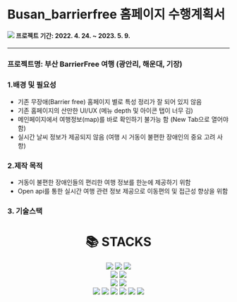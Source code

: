# Busan_barrierfree 홈페이지 수행계획서

####  <img src="https://img.shields.io/badge/-3278C6?style=flat&logo=Clockify&logoColor=white"/> 프로젝트 기간: 2022. 4. 24. ~ 2023. 5. 9.
------------
### 프로젝트명: 부산 BarrierFree 여행 (광안리, 해운대, 기장) 

### 1.배경 및 필요성
- 기존 무장애(Barrier free) 홈페이지 별로 특성 정리가 잘 되어 있지 않음
- 기존 홈페이지의 산만한 UI/UX (메뉴 depth 및 아이콘 탭이 너무 김)
- 메인페이지에서 여행정보(map)를 바로 확인하기 불가능 함 (New Tab으로 열어야 함)
- 실시간 날씨 정보가 제공되지 않음 (여행 시 거동이 불편한 장애인의 중요 고려 사항)

### 2.제작 목적
- 거동이 불편한 장애인들의 편리한 여행 정보를 한눈에 제공하기 위함
- Open api를 통한 실시간 여행 관련 정보 제공으로 이동편의 및 접근성 향상을 위함

### 3. 기술스택
<div align=center><h1>📚 STACKS</h1></div>
<div align=center> 
<img src="https://img.shields.io/badge/html5-E34F26?style=for-the-badge&logo=html5&logoColor=white">
<img src="https://img.shields.io/badge/css-1572B6?style=for-the-badge&logo=css3&logoColor=white">
<img src="https://img.shields.io/badge/javascript-F7DF1E?style=for-the-badge&logo=javascript&logoColor=black">
<br>
<img src="https://img.shields.io/badge/fontawesome-339AF0?style=for-the-badge&logo=fontawesome&logoColor=white">
<img src="https://img.shields.io/badge/bootstrap-7952B3?style=for-the-badge&logo=bootstrap&logoColor=white">
<br>
<img src="https://img.shields.io/badge/java-007396?style=for-the-badge&logo=java&logoColor=white"> 
<img src="https://img.shields.io/badge/python-3776AB?style=for-the-badge&logo=python&logoColor=white">
<br>
<img src="https://img.shields.io/badge/jquery-0769AD?style=for-the-badge&logo=jquery&logoColor=white">
<img src="https://img.shields.io/badge/mysql-4479A1?style=for-the-badge&logo=mysql&logoColor=white">
<img src="https://img.shields.io/badge/node.js-339933?style=for-the-badge&logo=Node.js&logoColor=white">
<img src="https://img.shields.io/badge/Axios-5A29E4?style=for-the-badge&logo=Axios&logoColor=white">
<img src="https://img.shields.io/badge/flask-000000?style=for-the-badge&logo=flask&logoColor=white">
<img src="https://img.shields.io/badge/PHP-777BB4?style=for-the-badge&logo=php&logoColor=white"/>
